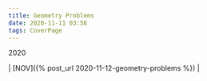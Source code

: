 ```yaml
---
title: Geometry Problems
date: 2020-11-11 03:58
tags: CoverPage
---
```


2020

| [NOV]({% post_url 2020-11-12-geometry-problems %}) |

